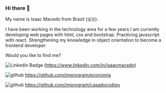 ### Hi there 👋

My name is Isaac Macedo from Brazil (🇧🇷).

I have been working in the technology area for a few years
I am currently developing web pages with html, css and bootstrap.
Practicing javascript with react.
Strengthening my knowledge in object orientation to become a frontend developer

Would you like to find me?

![Linkedin Badge](https://img.shields.io/badge/-LinkedIn-blue?style=flat-square&logo=Linkedin&logoColor=white&link=https://www.linkedin.com/in/isaacmacedo)
(https://www.linkedin.com/in/isaacmacedo)

![github](https://img.shields.io/badge/GitHub-000000?style=for-the-badge&logo=GitHub&logoColor=white)
https://github.com/improgram/economia

![github](https://img.shields.io/badge/GitHub-000000?style=for-the-badge&logo=GitHub&logoColor=white)
https://github.com/improgram/casadocodigo


<!--
**improgram/improgram** is a ✨ _special_ ✨ repository because its `README.md` (this file) appears on your GitHub profile.

Here are some ideas to get you started:

- 🔭 I’m currently working on ...
- 🌱 I’m currently learning ...
- 👯 I’m looking to collaborate on ...
- 🤔 I’m looking for help with ...
- 💬 Ask me about ...
- 📫 How to reach me: ...
- 😄 Pronouns: ...
- ⚡ Fun fact: ...
-->

